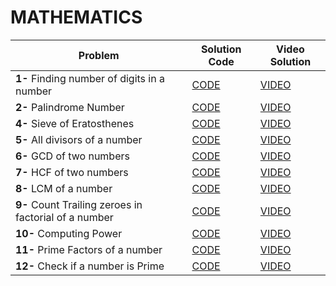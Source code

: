 # MATHEMATICS

 | Problem    |  Solution Code  |    Video Solution 
| -------- | -------- | -------- |
**1-** Finding number of digits in a number | [CODE](./NoOfDigits.cpp "Bhai ye mera code hai..sachii!") | [VIDEO](https://youtu.be/QKqxpQ5VJq4?feature=shared "Bhai video solution  kaisa laga") |
**2-** Palindrome Number | [CODE](./PalindromeNumber.cpp "Bhai mujhe coding nhi aati yrr kya kru?") | [VIDEO](https://youtu.be/RBumgq5yVrA?feature=shared "Bhai Kaisa laga video solution?!") |
**4-** Sieve of Eratosthenes | [CODE](./sieveOfEratosthenes.cpp) | [VIDEO]() |
**5-** All divisors of a number | [CODE](./allDivisorsOfANumber.cpp) | [VIDEO]() |
**6-** GCD of two numbers | [CODE](./gcd.cpp) | [VIDEO]() |
**7-** HCF of two numbers | [CODE](./gcd.cpp) | [VIDEO]() |
**8-** LCM of a number | [CODE](./LCM.cpp) | [VIDEO]() |
**9-** Count Trailing zeroes in factorial of a number | [CODE](./trailingZeroesInFactorial.cpp) | [VIDEO]() |
**10-** Computing Power | [CODE](./computingPower.cpp) | [VIDEO]() |
**11-** Prime Factors of a number | [CODE](./PrimeFactors.cpp) | [VIDEO]() |
**12-** Check if a number is Prime | [CODE](./CheckForPrime.cpp) | [VIDEO]() |

